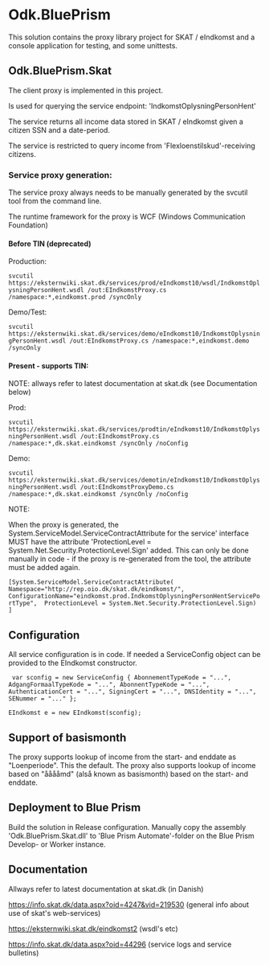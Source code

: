 # Odk.BluePrism

This solution contains the proxy library project for SKAT / eIndkomst and a console application for testing, and some unittests.

## Odk.BluePrism.Skat

The client proxy is implemented in this project.

Is used for querying the service endpoint: 'IndkomstOplysningPersonHent'

The service returns all income data stored in SKAT / eIndkomst given a citizen SSN and a date-period.

The service is restricted to query income from 'Flexloenstilskud'-receiving citizens.

### Service proxy generation:

The service proxy always needs to be manually generated by the svcutil tool from the command line.

The runtime framework for the proxy is WCF (Windows Communication Foundation)

#### Before TIN (deprecated)
 
Production:

`svcutil https://eksternwiki.skat.dk/services/prod/eIndkomst10/wsdl/IndkomstOplysningPersonHent.wsdl /out:EIndkomstProxy.cs /namespace:*,eindkomst.prod /syncOnly`

Demo/Test: 

`svcutil https://eksternwiki.skat.dk/services/demo/eIndkomst10/IndkomstOplysningPersonHent.wsdl /out:EIndkomstProxy.cs /namespace:*,eindkomst.demo /syncOnly`

#### Present - supports TIN:

NOTE: allways refer to latest documentation at skat.dk (see Documentation below)

Prod:

`svcutil https://eksternwiki.skat.dk/services/prodtin/eIndkomst10/IndkomstOplysningPersonHent.wsdl /out:EIndkomstProxy.cs /namespace:*,dk.skat.eindkomst /syncOnly /noConfig`

Demo:

`svcutil https://eksternwiki.skat.dk/services/demotin/eIndkomst10/IndkomstOplysningPersonHent.wsdl /out:EIndkomstProxyDemo.cs /namespace:*,dk.skat.eindkomst /syncOnly /noConfig`


NOTE:

When the proxy is generated, the System.ServiceModel.ServiceContractAttribute for the service' interface MUST have the attribute 'ProtectionLevel = System.Net.Security.ProtectionLevel.Sign' added.
This can only be done manually in code - if the proxy is re-generated from the tool, the attribute must be added again.   

`[System.ServiceModel.ServiceContractAttribute(
    Namespace="http://rep.oio.dk/skat.dk/eindkomst/", 
    ConfigurationName="eindkomst.prod.IndkomstOplysningPersonHentServicePortType", 
    ProtectionLevel = System.Net.Security.ProtectionLevel.Sign)
]`


## Configuration

All service configuration is in code. If needed a ServiceConfig object can be provided to the EIndkomst constructor.

` var sconfig = new ServiceConfig
 {
     AbonnementTypeKode = "...",
     AdgangFormaalTypeKode = "...",
     AbonnentTypeKode = "...",
     AuthenticationCert = "...",
     SigningCert = "...",
     DNSIdentity = "...",
     SENummer = "..."
 };`

 `EIndkomst e = new EIndkomst(sconfig);`


 ## Support of basismonth

 The proxy supports lookup of income from the start- and enddate as "Loenperiode". This the default. The proxy also supports lookup of income based on "ååååmd" (alså known as basismonth) based on the start- and enddate. 
 

 ## Deployment to Blue Prism

 Build the solution in Release configuration. Manually copy the assembly 'Odk.BluePrism.Skat.dll' to 'Blue Prism Automate'-folder on the Blue Prism Develop- or Worker instance.

 ## Documentation

 Allways refer to latest documentation at skat.dk (in Danish)
 
 https://info.skat.dk/data.aspx?oid=4247&vid=219530 (general info about use of skat's web-services)

 https://eksternwiki.skat.dk/eindkomst2 (wsdl's etc)
 
 https://info.skat.dk/data.aspx?oid=44296 (service logs and service bulletins)

 

 
 

 
